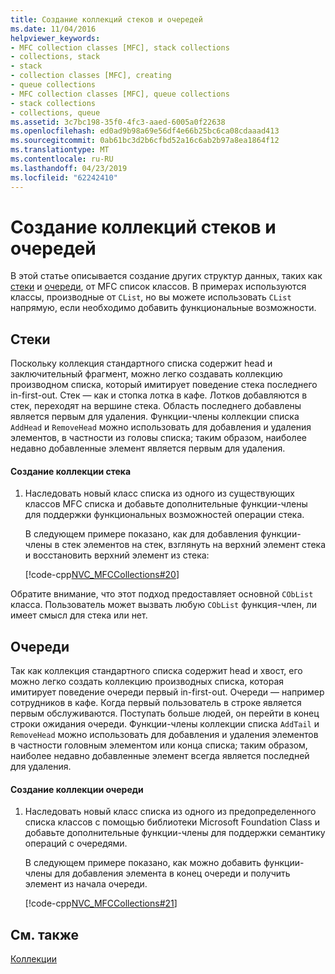 ```yaml
---
title: Создание коллекций стеков и очередей
ms.date: 11/04/2016
helpviewer_keywords:
- MFC collection classes [MFC], stack collections
- collections, stack
- stack
- collection classes [MFC], creating
- queue collections
- MFC collection classes [MFC], queue collections
- stack collections
- collections, queue
ms.assetid: 3c7bc198-35f0-4fc3-aaed-6005a0f22638
ms.openlocfilehash: ed0ad9b98a69e56df4e66b25bc6ca08cdaaad413
ms.sourcegitcommit: 0ab61bc3d2b6cfbd52a16c6ab2b97a8ea1864f12
ms.translationtype: MT
ms.contentlocale: ru-RU
ms.lasthandoff: 04/23/2019
ms.locfileid: "62242410"
---
```

# <a name="creating-stack-and-queue-collections"></a>Создание коллекций стеков и очередей

В этой статье описывается создание других структур данных, таких как [стеки](#_core_stacks) и [очереди](#_core_queues), от MFC список классов. В примерах используются классы, производные от `CList`, но вы можете использовать `CList` напрямую, если необходимо добавить функциональные возможности.

##  <a name="_core_stacks"></a> Стеки

Поскольку коллекция стандартного списка содержит head и заключительный фрагмент, можно легко создавать коллекцию производном списка, который имитирует поведение стека последнего in-first-out. Стек — как и стопка лотка в кафе. Лотков добавляются в стек, переходят на вершине стека. Область последнего добавлены является первым для удаления. Функции-члены коллекции списка `AddHead` и `RemoveHead` можно использовать для добавления и удаления элементов, в частности из головы списка; таким образом, наиболее недавно добавленные элемент является первым для удаления.

#### <a name="to-create-a-stack-collection"></a>Создание коллекции стека

1. Наследовать новый класс списка из одного из существующих классов MFC списка и добавьте дополнительные функции-члены для поддержки функциональных возможностей операции стека.

   В следующем примере показано, как для добавления функции-члены в стек элементов на стек, взглянуть на верхний элемент стека и восстановить верхний элемент из стека:

   [!code-cpp[NVC_MFCCollections#20](../mfc/codesnippet/cpp/creating-stack-and-queue-collections_1.h)]

Обратите внимание, что этот подход предоставляет основной `CObList` класса. Пользователь может вызвать любую `CObList` функция-член, ли имеет смысл для стека или нет.

##  <a name="_core_queues"></a> Очереди

Так как коллекция стандартного списка содержит head и хвост, его можно легко создать коллекцию производных списка, которая имитирует поведение очереди первый in-first-out. Очереди — например сотрудников в кафе. Когда первый пользователь в строке является первым обслуживаются. Поступать больше людей, он перейти в конец строки ожидания очереди. Функции-члены коллекции списка `AddTail` и `RemoveHead` можно использовать для добавления и удаления элементов в частности головным элементом или конца списка; таким образом, наиболее недавно добавленные элемент всегда является последней для удаления.

#### <a name="to-create-a-queue-collection"></a>Создание коллекции очереди

1. Наследовать новый класс списка из одного из предопределенного списка классов с помощью библиотеки Microsoft Foundation Class и добавьте дополнительные функции-члены для поддержки семантику операций с очередями.

   В следующем примере показано, как можно добавить функции-члены для добавления элемента в конец очереди и получить элемент из начала очереди.

   [!code-cpp[NVC_MFCCollections#21](../mfc/codesnippet/cpp/creating-stack-and-queue-collections_2.h)]

## <a name="see-also"></a>См. также

[Коллекции](../mfc/collections.md)
